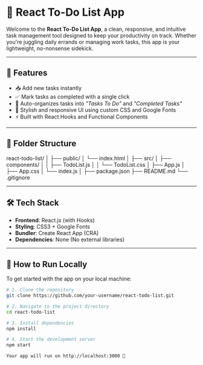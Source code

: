 # 📝 React To-Do List App

Welcome to the **React To-Do List App**, a clean, responsive, and intuitive task management tool designed to keep your productivity on track. Whether you're juggling daily errands or managing work tasks, this app is your lightweight, no-nonsense sidekick.

---

## 🚀 Features

- 📥 Add new tasks instantly
- ✅ Mark tasks as completed with a single click
- 📂 Auto-organizes tasks into *"Tasks To Do"* and *"Completed Tasks"*
- 🎨 Stylish and responsive UI using custom CSS and Google Fonts
- ⚡ Built with React Hooks and Functional Components

---

## 📁 Folder Structure
react-todo-list/
│
├── public/
│ └── index.html
│
├── src/
│ ├── components/
│ │ ├── TodoList.js
│ │ └── TodoList.css
│ ├── App.js
│ ├── App.css
│ └── index.js
│
├── package.json
├── README.md
└── .gitignore


---

## 🛠️ Tech Stack

- **Frontend**: React.js (with Hooks)
- **Styling**: CSS3 + Google Fonts
- **Bundler**: Create React App (CRA)
- **Dependencies**: None (No external libraries)

---

## 🧪 How to Run Locally

To get started with the app on your local machine:

```bash
# 1. Clone the repository
git clone https://github.com/your-username/react-todo-list.git

# 2. Navigate to the project directory
cd react-todo-list

# 3. Install dependencies
npm install

# 4. Start the development server
npm start

Your app will run on http://localhost:3000 🚀

